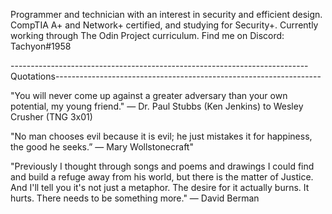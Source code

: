 Programmer and technician with an interest in security and efficient design. CompTIA A+ and Network+ certified, and studying for Security+. Currently working through The Odin Project curriculum. Find me on Discord: Tachyon#1958

--------------------------------------------------------------------------Quotations------------------------------------------------------------------



"You will never come up against a greater adversary than your own potential, my young friend."
 ― Dr. Paul Stubbs (Ken Jenkins) to Wesley Crusher (TNG 3x01)

"No man chooses evil because it is evil; he just mistakes it for happiness, the good he seeks.”
 ― Mary Wollstonecraft"
 
"Previously I thought through songs and poems and drawings I could find and build a refuge away from his world, but there is the matter of Justice. And I'll tell you it's not just a metaphor. The desire for it actually burns. It hurts. There needs to be something more."
― David Berman
